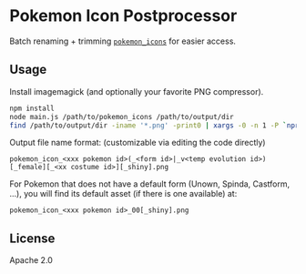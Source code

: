 # Pokemon Icon Postprocessor

Batch renaming + trimming [`pokemon_icons`](https://github.com/ZeChrales/PogoAssets/tree/master/pokemon_icons) for easier access.

## Usage

Install imagemagick (and optionally your favorite PNG compressor).

```sh
npm install
node main.js /path/to/pokemon_icons /path/to/output/dir
find /path/to/output/dir -iname '*.png' -print0 | xargs -0 -n 1 -P `nproc` optipng -o7 -strip all
```

Output file name format: (customizable via editing the code directly)

```
pokemon_icon_<xxx pokemon id>(_<form id>|_v<temp evolution id>)[_female][_<xx costume id>][_shiny].png
```

For Pokemon that does not have a default form (Unown, Spinda, Castform, ...), you will find its default asset (if there is one available) at:

```
pokemon_icon_<xxx pokemon id>_00[_shiny].png
```

## License

Apache 2.0
